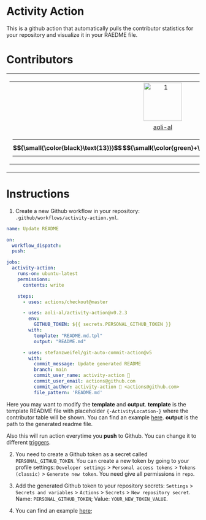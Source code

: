 # Activity Action

This is a github action that automatically pulls the contributor statistics for your repository
and visualize it in your RAEDME file.

# Contributors

<table><tr>
<th>
    <table>
        <tr>
            <td style="text-align: center">
            <a href="https://github.com/aoli-al">
                <img src="https://avatars.githubusercontent.com/u/5557706?v=4" alt="1" width=100px height=100px>
            </a>
            </td>
        </tr>
        <tr>
            <td style="text-align: center">
               <a href="https://github.com/aoli-al/activity-action/commits?author=aoli-al">aoli-al</a>
            </td>
        </tr>
        <tr>
            <td style="text-align: center">
                <table border="0" cellspacing="0" cellpadding="0">
                    <tr>
                        <th width="50px" style="padding:1px">
                            $${\small{\color{black}\text{13}}}$$
                        </th>
                        <th width="80px" style="padding:1px">
                            $${\small{\color{green}+\text{1972}}}$$
                        </th>
                        <th width="80px" style="padding:1px">
                            $${\small{\color{red}-\text{92}}}$$
                        </th>
                    </tr>
                </table>
            </td>
        </tr>
    </table>
</th>
</tr></table>


# Instructions

1. Create a new Github workflow in your repository: `.github/workflows/activity-action.yml`.

```yml
name: Update README

on:
  workflow_dispatch:
  push:

jobs:
  activity-action:
    runs-on: ubuntu-latest
    permissions:
      contents: write

    steps:
      - uses: actions/checkout@master

      - uses: aoli-al/activity-action@v0.2.3
        env:
          GITHUB_TOKEN: ${{ secrets.PERSONAL_GITHUB_TOKEN }}
        with:
          template: "README.md.tpl"
          output: "README.md"

      - uses: stefanzweifel/git-auto-commit-action@v5
        with:
          commit_message: Update generated README
          branch: main
          commit_user_name: activity-action 🤖
          commit_user_email: actions@github.com
          commit_author: activity-action 🤖 <actions@github.com>
          file_pattern: 'README.md'
```

Here you may want to modify the **template** and **output**. **template** is the template README file with placeholder <code>{-Activity<foo></foo>Location-}</code> where the contributor table will be shown. You can find an example [here](https://github.com/aoli-al/activity-action-example/blob/main/README.md.tpl). **output** is the path to the generated readme file.

Also this will run action everytime you **push** to Github. You can change it to different [triggers](https://docs.github.com/en/actions/using-workflows/workflow-syntax-for-github-actions#on).

2. You need to create a Github token as a secret called `PERSONAL_GITHUB_TOKEN`. You can create a new token by going to your profile settings: `Developer settings` > `Personal access tokens` > `Tokens (classic)` > `Generate new token`. You need give all permissions in `repo`.

3. Add the generated Github token to your repository secrets: `Settings` > `Secrets and variables` > `Actions` > `Secrets` > `New repository secret`. Name: `PERSONAL_GITHUB_TOKEN`; Value: `YOUR_NEW_TOKEN_VALUE`.

4. You can find an example [here](https://github.com/aoli-al/activity-action-example);